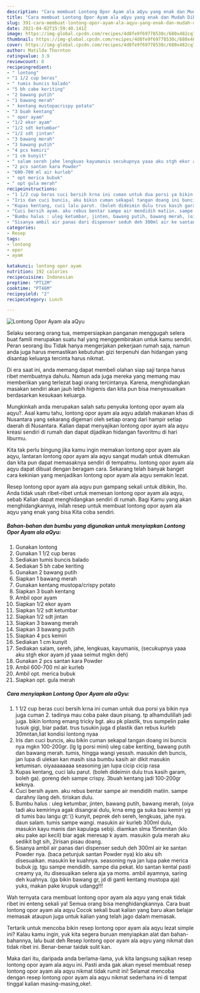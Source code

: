 ```yaml
---
description: "Cara membuat Lontong Opor Ayam ala aQyu yang enak dan Mudah Dibuat"
title: "Cara membuat Lontong Opor Ayam ala aQyu yang enak dan Mudah Dibuat"
slug: 391-cara-membuat-lontong-opor-ayam-ala-aqyu-yang-enak-dan-mudah-dibuat
date: 2021-04-02T15:59:40.141Z
image: https://img-global.cpcdn.com/recipes/4d8fe9f69778530c/680x482cq70/lontong-opor-ayam-ala-aqyu-foto-resep-utama.jpg
thumbnail: https://img-global.cpcdn.com/recipes/4d8fe9f69778530c/680x482cq70/lontong-opor-ayam-ala-aqyu-foto-resep-utama.jpg
cover: https://img-global.cpcdn.com/recipes/4d8fe9f69778530c/680x482cq70/lontong-opor-ayam-ala-aqyu-foto-resep-utama.jpg
author: Matilda Thornton
ratingvalue: 3.9
reviewcount: 8
recipeingredient:
- " lontong"
- "1 1/2 cup beras"
- " tumis buncis balado"
- "5 bh cabe keriting"
- "2 bawang putih"
- "1 bawang merah"
- " kentang mustopacrispy potato"
- "3 buah kentang"
- " opor ayam"
- "1/2 ekor ayam"
- "1/2 sdt ketumbar"
- "1/2 sdt jintan"
- "3 bawang merah"
- "3 bawang putih"
- "4 pcs kemiri"
- "1 cm kunyit"
- " salam sereh jahe lengkuas kayumanis secukupnya yaaa aku stgh ekor ayam jd yaaa seimut mgkn deh"
- "2 pcs santan kara Powder"
- "600-700 ml air kurleb"
- " opt merica bubuk"
- " opt gula merah"
recipeinstructions:
- "1 1/2 cup beras cuci bersih krna ini cuman untuk dua porsi ya bikin nya juga cuman 2. tadinya mau coba pake daun pisang. tp alhamdulillah jadi juga. bikin lontong emang tricky bgt. aku pk plastik, trus sumpelin pake tusuk gigi, biar padat. trus tusukin juga d plastik dan rebus kurleb 30mntan,liat kondisi lontong nyaa"
- "Iris dan cuci buncis, aku bikin cuman sekapal tangan doang ini buncis nya mgkn 100-200gr. (lg lg porsi mini) uleg cabe keriting, bawang putih dan bawang merah. tumis, hingga wangi yesssh. masukin deh buncis, jan lupa di ulekan kan masih sisa bumbu kasih air dikit masukin ketumisan. oiyaaaaaaaa seasoning jan lupa cicip cicip rasa"
- "Kupas kentang, cuci lalu parut. (boleh dideimin dulu trus kasih garam, boleh ga). goreng deh sampe crispy. 3buah kentang jadi 100-200gr keknya."
- "Cuci bersih ayam. aku rebus bentar sampe air mendidih matiin. sampe darahny ilang deh. tiriskan dulu."
- "Bumbu halus : uleg ketumbar, jinten, bawang putih, bawang merah, (oiya tadi aku kemirinya agak disangrai dulu, krna emg ga suka bau kemiri yg di tumis bau langu gt:&#39;() kunyit, peprek deh sereh, lengkuas, jahe nya. daun salam. tumis sampe wangi. masukin air kurleb 300ml dulu, masukin kayu manis dan kapulaga sebiji. diamkan slma 15menitan (klo aku pake api kecil) biar agak meresap k ayam. masukin gula merah aku sedikit bgt sih, 2irisan pisau doang."
- "Sisanya ambil air panas dari dispenser seduh deh 300ml air ke santan Powder nya. (baca petunjuk santan Powder nya) klo aku sih disesuaikan. masukin ke kuahnya. seasoning nya jan lupa pake merica bubuk jg. tgu sampe mendidih. sampe dia pekat. klo santan kental pasti creamy ya, itu disesuaikan selera aja ya moms. ambil ayamnya, saring deh kuahnya. (ga bikin bawang gr, jd di ganti kentang mustopa aja) yuks, makan pake krupuk udangg!!!"
categories:
- Resep
tags:
- lontong
- opor
- ayam

katakunci: lontong opor ayam 
nutrition: 192 calories
recipecuisine: Indonesian
preptime: "PT12M"
cooktime: "PT46M"
recipeyield: "2"
recipecategory: Lunch

---
```



![Lontong Opor Ayam ala aQyu](https://img-global.cpcdn.com/recipes/4d8fe9f69778530c/680x482cq70/lontong-opor-ayam-ala-aqyu-foto-resep-utama.jpg)

Selaku seorang orang tua, mempersiapkan panganan menggugah selera buat famili merupakan suatu hal yang menggembirakan untuk kamu sendiri. Peran seorang ibu Tidak hanya mengerjakan pekerjaan rumah saja, namun anda juga harus memastikan kebutuhan gizi terpenuhi dan hidangan yang disantap keluarga tercinta harus nikmat.

Di era  saat ini, anda memang dapat membeli olahan siap saji tanpa harus ribet membuatnya dahulu. Namun ada juga mereka yang memang mau memberikan yang terlezat bagi orang tercintanya. Karena, menghidangkan masakan sendiri akan jauh lebih higienis dan kita pun bisa menyesuaikan berdasarkan kesukaan keluarga. 



Mungkinkah anda merupakan salah satu penyuka lontong opor ayam ala aqyu?. Asal kamu tahu, lontong opor ayam ala aqyu adalah makanan khas di Nusantara yang sekarang digemari oleh setiap orang dari hampir setiap daerah di Nusantara. Kalian dapat menyajikan lontong opor ayam ala aqyu kreasi sendiri di rumah dan dapat dijadikan hidangan favoritmu di hari liburmu.

Kita tak perlu bingung jika kamu ingin memakan lontong opor ayam ala aqyu, lantaran lontong opor ayam ala aqyu sangat mudah untuk ditemukan dan kita pun dapat memasaknya sendiri di tempatmu. lontong opor ayam ala aqyu dapat dibuat dengan beragam cara. Sekarang telah banyak banget cara kekinian yang menjadikan lontong opor ayam ala aqyu semakin lezat.

Resep lontong opor ayam ala aqyu pun gampang sekali untuk dibikin, lho. Anda tidak usah ribet-ribet untuk memesan lontong opor ayam ala aqyu, sebab Kalian dapat menghidangkan sendiri di rumah. Bagi Kamu yang akan menghidangkannya, inilah resep untuk membuat lontong opor ayam ala aqyu yang enak yang bisa Kita coba sendiri.

<!--inarticleads1-->

##### Bahan-bahan dan bumbu yang digunakan untuk menyiapkan Lontong Opor Ayam ala aQyu:

1. Gunakan  lontong
1. Gunakan 1 1/2 cup beras
1. Sediakan  tumis buncis balado
1. Sediakan 5 bh cabe keriting
1. Gunakan 2 bawang putih
1. Siapkan 1 bawang merah
1. Gunakan  kentang mustopa/crispy potato
1. Siapkan 3 buah kentang
1. Ambil  opor ayam
1. Siapkan 1/2 ekor ayam
1. Siapkan 1/2 sdt ketumbar
1. Siapkan 1/2 sdt jintan
1. Siapkan 3 bawang merah
1. Siapkan 3 bawang putih
1. Siapkan 4 pcs kemiri
1. Sediakan 1 cm kunyit
1. Sediakan  salam, sereh, jahe, lengkuas, kayumanis, (secukupnya yaaa aku stgh ekor ayam jd yaaa seimut mgkn deh)
1. Gunakan 2 pcs santan kara Powder
1. Ambil 600-700 ml air kurleb
1. Ambil  opt. merica bubuk
1. Siapkan  opt. gula merah




<!--inarticleads2-->

##### Cara menyiapkan Lontong Opor Ayam ala aQyu:

1. 1 1/2 cup beras cuci bersih krna ini cuman untuk dua porsi ya bikin nya juga cuman 2. tadinya mau coba pake daun pisang. tp alhamdulillah jadi juga. bikin lontong emang tricky bgt. aku pk plastik, trus sumpelin pake tusuk gigi, biar padat. trus tusukin juga d plastik dan rebus kurleb 30mntan,liat kondisi lontong nyaa
1. Iris dan cuci buncis, aku bikin cuman sekapal tangan doang ini buncis nya mgkn 100-200gr. (lg lg porsi mini) uleg cabe keriting, bawang putih dan bawang merah. tumis, hingga wangi yesssh. masukin deh buncis, jan lupa di ulekan kan masih sisa bumbu kasih air dikit masukin ketumisan. oiyaaaaaaaa seasoning jan lupa cicip cicip rasa
1. Kupas kentang, cuci lalu parut. (boleh dideimin dulu trus kasih garam, boleh ga). goreng deh sampe crispy. 3buah kentang jadi 100-200gr keknya.
1. Cuci bersih ayam. aku rebus bentar sampe air mendidih matiin. sampe darahny ilang deh. tiriskan dulu.
1. Bumbu halus : uleg ketumbar, jinten, bawang putih, bawang merah, (oiya tadi aku kemirinya agak disangrai dulu, krna emg ga suka bau kemiri yg di tumis bau langu gt:&#39;() kunyit, peprek deh sereh, lengkuas, jahe nya. daun salam. tumis sampe wangi. masukin air kurleb 300ml dulu, masukin kayu manis dan kapulaga sebiji. diamkan slma 15menitan (klo aku pake api kecil) biar agak meresap k ayam. masukin gula merah aku sedikit bgt sih, 2irisan pisau doang.
1. Sisanya ambil air panas dari dispenser seduh deh 300ml air ke santan Powder nya. (baca petunjuk santan Powder nya) klo aku sih disesuaikan. masukin ke kuahnya. seasoning nya jan lupa pake merica bubuk jg. tgu sampe mendidih. sampe dia pekat. klo santan kental pasti creamy ya, itu disesuaikan selera aja ya moms. ambil ayamnya, saring deh kuahnya. (ga bikin bawang gr, jd di ganti kentang mustopa aja) yuks, makan pake krupuk udangg!!!




Wah ternyata cara membuat lontong opor ayam ala aqyu yang enak tidak ribet ini enteng sekali ya! Semua orang bisa menghidangkannya. Cara buat lontong opor ayam ala aqyu Cocok sekali buat kalian yang baru akan belajar memasak ataupun juga untuk kalian yang telah jago dalam memasak.

Tertarik untuk mencoba bikin resep lontong opor ayam ala aqyu lezat simple ini? Kalau kamu ingin, yuk kita segera buruan menyiapkan alat dan bahan-bahannya, lalu buat deh Resep lontong opor ayam ala aqyu yang nikmat dan tidak ribet ini. Benar-benar taidak sulit kan. 

Maka dari itu, daripada anda berlama-lama, yuk kita langsung sajikan resep lontong opor ayam ala aqyu ini. Pasti anda gak akan nyesel membuat resep lontong opor ayam ala aqyu nikmat tidak rumit ini! Selamat mencoba dengan resep lontong opor ayam ala aqyu nikmat sederhana ini di tempat tinggal kalian masing-masing,oke!.

